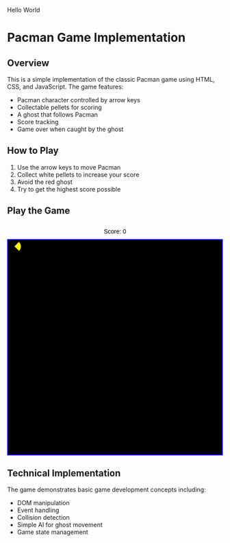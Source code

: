 Hello World

# Pacman Game Implementation

## Overview
This is a simple implementation of the classic Pacman game using HTML, CSS, and JavaScript. The game features:
- Pacman character controlled by arrow keys
- Collectable pellets for scoring
- A ghost that follows Pacman
- Score tracking
- Game over when caught by the ghost

## How to Play
1. Use the arrow keys to move Pacman
2. Collect white pellets to increase your score
3. Avoid the red ghost
4. Try to get the highest score possible

## Play the Game

<div class="score">Score: <span id="score">0</span></div>
<div id="game-board" class="game-board">
    <div id="pacman" class="pacman"></div>
</div>

<style>
    .game-board {
        width: 500px;
        height: 500px;
        border: 2px solid blue;
        position: relative;
        background: black;
        margin: 0 auto;
    }
    .pacman {
        width: 30px;
        height: 30px;
        background: yellow;
        border-radius: 50%;
        position: absolute;
        clip-path: polygon(100% 0, 100% 100%, 50% 50%);
    }
    .ghost {
        width: 30px;
        height: 30px;
        background: red;
        position: absolute;
        border-radius: 15px 15px 0 0;
    }
    .pellet {
        width: 10px;
        height: 10px;
        background: white;
        position: absolute;
        border-radius: 50%;
    }
    .score {
        color: black;
        font-family: Arial;
        padding: 10px;
        text-align: center;
    }
</style>

<script>
    const gameBoard = document.getElementById('game-board');
    const pacman = document.getElementById('pacman');
    const scoreElement = document.getElementById('score');
    let score = 0;
    let pacmanX = 0;
    let pacmanY = 0;
    
    // Game settings
    const GAME_SIZE = 500;
    const MOVE_STEP = 20;
    
    // Create pellets
    for (let i = 0; i < 15; i++) {
        for (let j = 0; j < 15; j++) {
            const pellet = document.createElement('div');
            pellet.className = 'pellet';
            pellet.style.left = `${i * 30 + 10}px`;
            pellet.style.top = `${j * 30 + 10}px`;
            gameBoard.appendChild(pellet);
        }
    }
    
    // Create ghost
    const ghost = document.createElement('div');
    ghost.className = 'ghost';
    ghost.style.left = '400px';
    ghost.style.top = '400px';
    gameBoard.appendChild(ghost);
    
    // Move pacman
    document.addEventListener('keydown', (e) => {
        switch(e.key) {
            case 'ArrowLeft':
                if (pacmanX > 0) pacmanX -= MOVE_STEP;
                pacman.style.transform = 'rotate(180deg)';
                break;
            case 'ArrowRight':
                if (pacmanX < GAME_SIZE - 30) pacmanX += MOVE_STEP;
                pacman.style.transform = 'rotate(0deg)';
                break;
            case 'ArrowUp':
                if (pacmanY > 0) pacmanY -= MOVE_STEP;
                pacman.style.transform = 'rotate(270deg)';
                break;
            case 'ArrowDown':
                if (pacmanY < GAME_SIZE - 30) pacmanY += MOVE_STEP;
                pacman.style.transform = 'rotate(90deg)';
                break;
        }
        
        pacman.style.left = pacmanX + 'px';
        pacman.style.top = pacmanY + 'px';
        
        // Check pellet collection
        const pellets = document.getElementsByClassName('pellet');
        Array.from(pellets).forEach(pellet => {
            const pelletRect = pellet.getBoundingClientRect();
            const pacmanRect = pacman.getBoundingClientRect();
            
            if (isColliding(pacmanRect, pelletRect)) {
                pellet.remove();
                score += 10;
                scoreElement.textContent = score;
            }
        });
        
        // Check ghost collision
        const ghostRect = ghost.getBoundingClientRect();
        const pacmanRect = pacman.getBoundingClientRect();
        
        if (isColliding(pacmanRect, ghostRect)) {
            alert('Game Over! Your score: ' + score);
            location.reload();
        }
    });
    
    // Move ghost
    setInterval(() => {
        const ghostX = parseInt(ghost.style.left);
        const ghostY = parseInt(ghost.style.top);
        
        // Simple ghost AI
        if (ghostX < pacmanX) ghost.style.left = (ghostX + 10) + 'px';
        if (ghostX > pacmanX) ghost.style.left = (ghostX - 10) + 'px';
        if (ghostY < pacmanY) ghost.style.top = (ghostY + 10) + 'px';
        if (ghostY > pacmanY) ghost.style.top = (ghostY - 10) + 'px';
    }, 200);
    
    function isColliding(rect1, rect2) {
        return !(rect1.right < rect2.left || 
                rect1.left > rect2.right || 
                rect1.bottom < rect2.top || 
                rect1.top > rect2.bottom);
    }
</script>

## Technical Implementation
The game demonstrates basic game development concepts including:
- DOM manipulation
- Event handling
- Collision detection
- Simple AI for ghost movement
- Game state management
